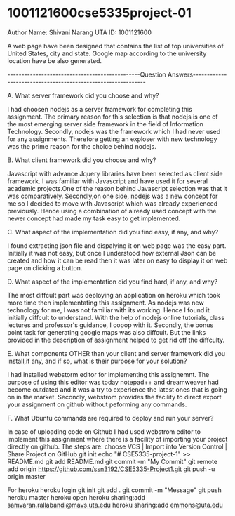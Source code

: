 # 1001121600cse5335project-01
Author Name: Shivani Narang UTA ID: 1001121600

A web page have been designed that contains the list of top universities of United States, city and state.
Google map according to the university location have be also generated.

-----------------------------------------------Question Answers-------------------------------------------------------------

A. What server framework did you choose and why?

I had choosen nodejs as a server framework for completing this assignment. The primary reason for this selection is that
nodejs is one of the most emerging server side framework in the field of Information Technology. Secondly, nodejs was the framework which I had never used for any assignments. Therefore getting an exploser with new technology was the prime reason for the choice behind nodejs.

B. What client framework did you choose and why?

Javascript with advance Jquery libraries have been selected as client side framework. I was familiar with Javascript and have used it
for several academic projects.One of the reason behind Javascript selection was that it was comparatively. Secondly,on one side, nodejs was a new concept for me so I decided to move with Javascript which was already experienced previously. Hence using a combination of already used concept with the newer concept had made my task easy to get implemented.

C. What aspect of the implementation did you find easy, if any, and why?

I  found extracting json file and dispalying it on web page was the easy part. Initially it was not easy, but once I understood how external Json can be created and how it can be read then it was later on easy to display it on web page on clicking a button.

D. What aspect of the implementation did you find hard, if any, and why?

The most diffcult part was deploying an application on heroku which took more time then implementating this assignment.
As nodejs was new technology for me, I was not familiar with its working. Hence I found it initially diffcult to understand. With the help of nodejs online tutorials, class lectures and professor's guidance, I copop with it.
Secondly, the bonus point task for generating google maps was also diffcult. But the links provided in the description of assignment
helped to get rid off the diffculty.

E. What components OTHER than your client and server framework did you install,if any, and if so, what is their purpose for your solution?

I had installed webstorm editor for implementing this assignemnt. The purpose of using this editor was today notepad++ and dreamweaver had become outdated and it was a try to experience the latest ones that is going on in the market. Secondly, webstrom provides the facility to direct export your assignment on github without peforming any commands.

F. What Ubuntu commands are required to deploy and run your server?

In case of uploading code on Github I had used webstrom editor to implement this assignment where there is a facility of importing your project directly on github.
The steps are:
choose VCS | Import into Version Control | Share Project on GitHub
git init
echo "# CSE5335-project-1" >> README.md
git add README.md
git commit -m "My Commit"
git remote add origin https://github.com/ssn3192/CSE5335-Project1.git
git push -u origin master


For heroku
 heroku login
 git init
 git add .
 git commit -m "Message"
 git push heroku master
 heroku open
 heroku sharing:add samvaran.rallabandi@mavs.uta.edu 
 heroku sharing:add emmons@uta.edu
